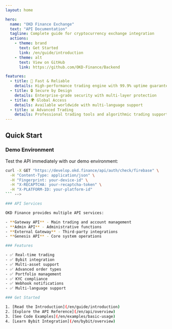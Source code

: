 ```yaml
---
layout: home

hero:
  name: "OKD Finance Exchange"
  text: "API Documentation"
  tagline: Complete guide for cryptocurrency exchange integration
  actions:
    - theme: brand
      text: Get Started
      link: /en/guide/introduction
    - theme: alt
      text: View on GitHub
      link: https://github.com/OKD-Finance/Backend

features:
  - title: 🚀 Fast & Reliable
    details: High-performance trading engine with 99.9% uptime guarantee
  - title: 🔒 Secure by Design
    details: Enterprise-grade security with multi-layer protection
  - title: 🌍 Global Access
    details: Available worldwide with multi-language support
  - title: 📊 Advanced Trading
    details: Professional trading tools and algorithmic trading support
---
```


## Quick Start

### Demo Environment

Test the API immediately with our demo environment:

```bash
curl -X GET "https://develop.okd.finance/api/auth/check/firebase" \
  -H "Content-Type: application/json" \
  -H "Fingerprint: your-device-id" \
  -H "X-RECAPTCHA: your-recaptcha-token" \
  -H "X-PLATFORM-ID: your-platform-id"
``` -->

### API Services

OKD Finance provides multiple API services:

- **Gateway API** - Main trading and account management
- **Admin API** - Administrative functions
- **External Gateway** - Third-party integrations
- **Genesis API** - Core system operations

### Features

- ✅ Real-time trading
- ✅ Bybit integration
- ✅ Multi-asset support
- ✅ Advanced order types
- ✅ Portfolio management
- ✅ KYC compliance
- ✅ Webhook notifications
- ✅ Multi-language support

### Get Started

1. [Read the Introduction](/en/guide/introduction)
2. [Explore the API Reference](/en/api/overview)
3. [See Code Examples](/en/examples/basic-usage)
4. [Learn Bybit Integration](/en/bybit/overview) 
